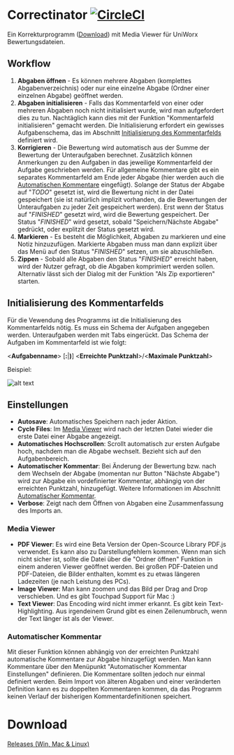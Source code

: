 # Correctinator [![CircleCI](https://circleci.com/gh/koellemichael/correctinator/tree/master.svg?style=svg)](https://circleci.com/gh/koellemichael/correctinator/tree/master)

Ein Korrekturprogramm ([Download](#download)) mit Media Viewer für UniWorx Bewertungsdateien.


## Workflow
1. **Abgaben öffnen** - Es können mehrere Abgaben (komplettes Abgabenverzeichnis) oder nur eine einzelne Abgabe (Ordner einer einzelnen Abgabe) geöffnet werden.
2. **Abgaben initialisieren** - Falls das Kommentarfeld von einer oder mehreren Abgaben noch nicht initialisiert wurde, wird man aufgefordert dies zu tun. Nachtäglich kann dies mit der Funktion "Kommentarfeld initialisieren" gemacht werden. Die Initialisierung erfordert ein gewisses Aufgabenschema, das im Abschnitt [Initialisierung des Kommentarfelds](#initialisierung-des-kommentarfelds) definiert wird.
3. **Korrigieren** - Die Bewertung wird automatisch aus der Summe der Bewertung der Unteraufgaben berechnet. Zusätzlich können Anmerkungen zu den Aufgaben in das jeweilige Kommentarfeld der Aufgabe geschrieben werden. Für allgemeine Kommentare gibt es ein separates Kommentarfeld am Ende jeder Abgabe (hier werden auch die [Automatischen Kommentare](#automatischer-kommentar) eingefügt). Solange der Status der Abgabe auf "*TODO*" gesetzt ist, wird die Bewertung nicht in der Datei gespeichert (sie ist natürlich implizit vorhanden, da die Bewertungen der Unteraufgaben zu jeder Zeit gespeichert werden). Erst wenn der Status auf "*FINISHED*" gesetzt wird, wird die Bewertung gespeichert. Der Status "*FINISHED*" wird gesetzt, sobald "Speichern/Nächste Abgabe" gedrückt, oder explitzit der Status gesetzt wird.
4. **Markieren** - Es besteht die Möglichkeit, Abgaben zu markieren und eine Notiz hinzuzufügen. Markierte Abgaben muss man dann explizit über das Menü auf den Status "*FINISHED*" setzen, um sie abzuschließen.
5. **Zippen** - Sobald alle Abgaben den Status "*FINISHED*" erreicht haben, wird der Nutzer gefragt, ob die Abgaben komprimiert werden sollen. Alternativ lässt sich der Dialog mit der Funktion "Als Zip exportieren" starten.



## Initialisierung des Kommentarfelds
Für die Vewendung des Programms ist die Initialisierung des Kommentarfelds nötig. Es muss ein Schema der Aufgaben angegeben werden.
Unteraufgaben werden mit Tabs eingerückt. Das Schema der Aufgaben im Kommentarfeld ist wie folgt:

\<**Aufgabenname**> [**:**|**)**] \<**Erreichte Punktzahl**>/\<**Maximale Punktzahl**>

Beispiel:

![alt text](https://i.imgur.com/dKLKDPT.png "Beispiel Initialisierung")

## Einstellungen
- **Autosave**: Automatisches Speichern nach jeder Aktion.
- **Cycle Files**: Im [Media Viewer](#media-viewer) wird nach der letzten Datei wieder die erste Datei einer Abgabe angezeigt.
- **Automatisches Hochscrollen**: Scrollt automatisch zur ersten Aufgabe hoch, nachdem man die Abgabe wechselt. Bezieht sich auf den Aufgabenbereich.
- **Automatischer Kommentar**: Bei Änderung der Bewertung bzw. nach dem Wechseln der Abgabe (momentan nur Button "Nächste Abgabe") wird zur Abgabe ein vordefinierter Kommentar, abhängig von der erreichten Punktzahl, hinzugefügt. Weitere Informationen im Abschnitt [Automatischer Kommentar](#automatischer-kommentar).
- **Verbose**: Zeigt nach dem Öffnen von Abgaben eine Zusammenfassung des Imports an.

### Media Viewer
- **PDF Viewer**: Es wird eine Beta Version der Open-Scource Library PDF.js verwendet. Es kann also zu Darstellungfehlern kommen. Wenn man sich nicht sicher ist, sollte die Datei über die "Ordner öffnen" Funktion in einem anderen Viewer geöffnet werden. Bei großen PDF-Dateien und PDF-Dateien, die Bilder enthalten, kommt es zu etwas längeren Ladezeiten (je nach Leistung des PCs).
- **Image Viewer**: Man kann zoomen und das Bild per Drag and Drop verschieben. Und es gibt Touchpad Support für Mac :)
- **Text Viewer**: Das Encoding wird nicht immer erkannt. Es gibt kein Text-Highlighting. Aus irgendeinem Grund gibt es einen Zeilenumbruch, wenn der Text länger ist als der Viewer.

### Automatischer Kommentar
Mit dieser Funktion können abhängig von der erreichten Punktzahl automatische Kommentare zur Abgabe hinzugefügt werden. Man kann Kommentare über den Menüpunkt "Automatischer Kommentar Einstellungen" definieren. Die Kommentare sollten jedoch nur einmal definiert werden. Beim Import von älteren Abgaben und einer veränderten Definition kann es zu doppelten Kommentaren kommen, da das Programm keinen Verlauf der bisherigen Kommentardefinitionen speichert.

# Download
[Releases (Win, Mac & Linux)](https://github.com/koellemichael/correctinator/releases)